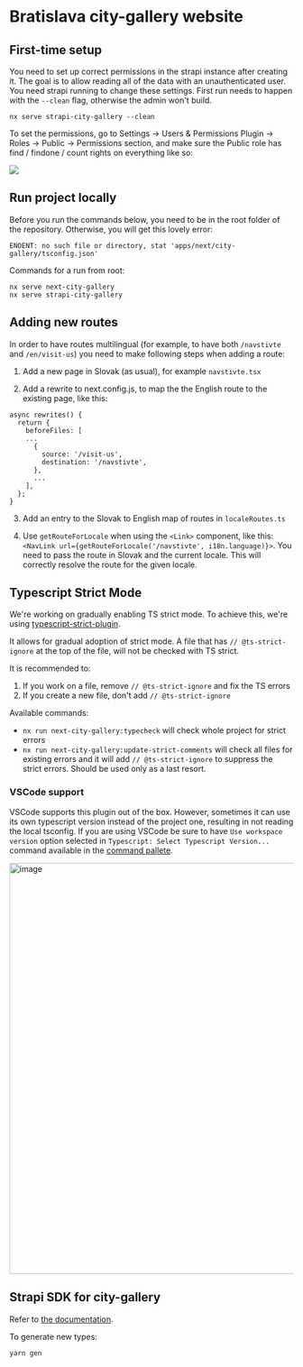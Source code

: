 # Bratislava city-gallery website

## First-time setup

You need to set up correct permissions in the strapi instance after creating it. The goal is to allow reading all of the data with an unauthenticated user. You need strapi running to change these settings. First run needs to happen with the `--clean` flag, otherwise the admin won't build.

```
nx serve strapi-city-gallery --clean
```

To set the permissions, go to Settings -> Users & Permissions Plugin -> Roles -> Public -> Permissions section, and make sure the Public role has find / findone / count rights on everything like so:

![](../../../docs/assets/strapi-permissions.png)

## Run project locally

Before you run the commands below, you need to be in the root folder of the repository. Otherwise, you will get this lovely error:

`ENOENT: no such file or directory, stat 'apps/next/city-gallery/tsconfig.json'`

Commands for a run from root:

```
nx serve next-city-gallery
nx serve strapi-city-gallery
```

## Adding new routes

In order to have routes multilingual (for example, to have both `/navstivte` and `/en/visit-us`) you need to make following steps when adding a route:

1. Add a new page in Slovak (as usual), for example `navstivte.tsx`

2. Add a rewrite to next.config.js, to map the the English route to the existing page, like this:

```
async rewrites() {
  return {
    beforeFiles: [
    ...
      {
        source: '/visit-us',
        destination: '/navstivte',
      },
      ...
    ],
  };
}
```

3. Add an entry to the Slovak to English map of routes in `localeRoutes.ts`

4. Use `getRouteForLocale` when using the `<Link>` component, like this: `<NavLink url={getRouteForLocale('/navstivte', i18n.language)}>`. You need to pass the route in Slovak and the current locale. This will correctly resolve the route for the given locale.

## Typescript Strict Mode

We're working on gradually enabling TS strict mode. To achieve this, we're using [typescript-strict-plugin](https://github.com/allegro/typescript-strict-plugin).

It allows for gradual adoption of strict mode. A file that has `// @ts-strict-ignore` at the top of the file, will not be checked with TS strict.

It is recommended to:

1. If you work on a file, remove `// @ts-strict-ignore` and fix the TS errors
2. If you create a new file, don't add `// @ts-strict-ignore`

Available commands:

- `nx run next-city-gallery:typecheck` will check whole project for strict errors
- `nx run next-city-gallery:update-strict-comments` will check all files for existing errors and it will add `// @ts-strict-ignore` to suppress the strict errors. Should be used only as a last resort.

### VSCode support

VSCode supports this plugin out of the box. However, sometimes it can use its own typescript version instead of the project one, resulting in not reading the local tsconfig. If you are using VSCode be sure to have `Use workspace version` option selected in `Typescript: Select Typescript Version...` command available in the [command pallete](https://code.visualstudio.com/docs/getstarted/userinterface#_command-palette).

<img width="729" alt="image" src="https://user-images.githubusercontent.com/35625949/153884371-e0f488d4-05b8-4b88-93d2-1caa7e6081f7.png">

## Strapi SDK for city-gallery

Refer to [the documentation](/docs/libs/Strapi-SDK.md).

To generate new types:

```
yarn gen
```
